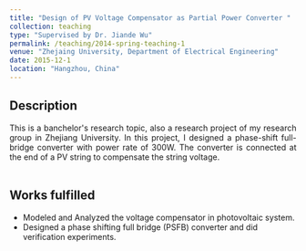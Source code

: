 ```yaml
---
title: "Design of PV Voltage Compensator as Partial Power Converter "
collection: teaching
type: "Supervised by Dr. Jiande Wu"
permalink: /teaching/2014-spring-teaching-1
venue: "Zhejaing University, Department of Electrical Engineering"
date: 2015-12-1
location: "Hangzhou, China"
---
```


## Description
<div style="text-align: justify">This is a banchelor's research topic, also a research project of my research group in Zhejiang University. In this project, I designed a phase-shift full-bridge converter with power rate of 300W. The converter is connected at the end of a PV string to compensate the string voltage.</div>  <br>

## Works fulfilled
* Modeled and Analyzed the voltage compensator in photovoltaic system.
* Designed a phase shifting full bridge (PSFB) converter and did verification experiments.
  

